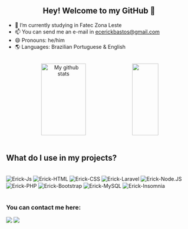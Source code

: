 ## <div align='center'> Hey! Welcome to my GitHub 👋 </div>

- 🔭 I’m currently studying in Fatec Zona Leste
- 📫 You can send me an e-mail in ecerickbastos@gmail.com
- 😄 Pronouns: he/him
- 🌎 Languages: Brazilian Portuguese & English

<br>

<div align="center">  
   <img width="49%" height="195px" src="https://github-readme-stats.vercel.app/api?username=RPSIOErick&show_icons=true&count_private=true&hide_border=true&title_color=39B8C6&icon_color=87CEFA&text_color=E0FFFF&bg_color=0d1117" alt="My github stats" />  
  <img width="37.5%" height="195px" src="https://github-readme-stats.vercel.app/api/top-langs/?username=RPSIOErick&layout=compact&hide_border=true&title_color=39B8C6&text_color=E0FFFF&bg_color=0d1117" />

</div>

<br>

## What do I use in my projects?

<div style="display: inline_block"><br>
 
  <img align="center" alt="Erick-Js" src="https://img.shields.io/badge/JavaScript-F7DF1E?style=for-the-badge&logo=JavaScript&logoColor=white">
  <img align="center" alt="Erick-HTML" src="https://img.shields.io/badge/HTML5-E34F26?style=for-the-badge&logo=html5&logoColor=white">
  <img align="center" alt="Erick-CSS" src="https://img.shields.io/badge/CSS3-1572B6?style=for-the-badge&logo=css3&logoColor=white">
  <img align="center" alt="Erick-Laravel" src="https://img.shields.io/badge/Laravel-FF2D20?style=for-the-badge&logo=laravel&logoColor=white">
  <img align="center" alt="Erick-Node.JS" src="https://img.shields.io/badge/Node.js-43853D?style=for-the-badge&logo=node.js&logoColor=white">
  <img align="center" alt="Erick-PHP" src="https://img.shields.io/badge/PHP-777BB4?style=for-the-badge&logo=php&logoColor=white">
  <img align="center" alt="Erick-Bootstrap" src="https://img.shields.io/badge/Bootstrap-563D7C?style=for-the-badge&logo=bootstrap&logoColor=white">
  <img align="center" alt="Erick-MySQL" src="https://img.shields.io/badge/MySQL-00000F?style=for-the-badge&logo=mysql&logoColor=white">
  <img align="center" alt="Erick-Insomnia" src="https://img.shields.io/badge/Insomnia-4000BF?logo=insomnia&logoColor=white&style=for-the-badge">

</div>

<br>

<div> 
  
  ### You can contact me here:
  
  <a href = "mailto:ecerickbastos@gmail.com"><img src="https://img.shields.io/badge/-Gmail-%23333?style=for-the-badge&logo=gmail&logoColor=white" target="_blank"></a>
  <a href="https://www.linkedin.com/in/erickpereirabastos/" target="_blank"><img src="https://img.shields.io/badge/-LinkedIn-%230077B5?style=for-the-badge&logo=linkedin&logoColor=white" target="_blank"></a> 
  
</div>
